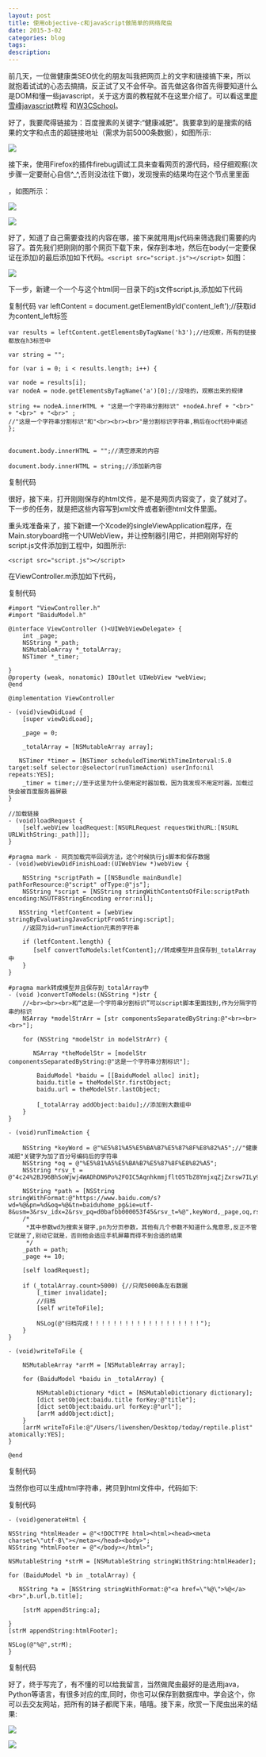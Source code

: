 ```yaml
---
layout: post
title: 使用objective-c和javaScript做简单的网络爬虫
date: 2015-3-02
categories: blog
tags: 
description: 
---
```



 前几天，一位做健康类SEO优化的朋友叫我把网页上的文字和链接搞下来，所以就抱着试试的心态去搞搞，反正试了又不会怀孕。首先做这各你首先得要知道什么是DOM和懂一些javascript，关于这方面的教程就不在这里介绍了。可以看这里[廖雪峰javascript]()教程 和[W3CSchool]()。

   好了，我要爬得链接为：百度搜素的关键字:“健康减肥”。我要拿到的是搜索的结果的文字和点击的超链接地址（需求为前5000条数据），如图所示:

![](http://opevtrwe5.bkt.clouddn.com/042120459072499.png.jpeg)

 接下来，使用Firefox的插件firebug调试工具来查看网页的源代码，经仔细观察(次步骤一定要耐心自信^_^,否则没法往下做)，发现搜索的结果均在这个节点里里面<div id="content_left">，如图所示：
        
![](http://opevtrwe5.bkt.clouddn.com/042127221816004-1.png.jpeg)
	
![](http://opevtrwe5.bkt.clouddn.com/Unknown.png)
	
好了，知道了自己需要查找的内容在哪，接下来就用用js代码来筛选我们需要的内容了。首先我们把刚刚的那个网页下载下来，保存到本地，然后在body(一定要保证在</body>添加)的最后添加如下代码。`<script src="script.js"></script>`
如图：

![](http://opevtrwe5.bkt.clouddn.com/dd)


下一步，新建一个一个与这个html同一目录下的js文件script.js,添加如下代码

  
复制代码
	var leftContent = document.getElementById('content_left');//获取id为content_left标签
		
	var results = leftContent.getElementsByTagName('h3');//经观察，所有的链接都放在h3标签中
		
	var string = "";
		
	for (var i = 0; i < results.length; i++) {
	    
	var node = results[i];
	var nodeA = node.getElementsByTagName('a')[0];//没啥的，观察出来的规律
	    
	string += nodeA.innerHTML + "这是一个字符串分割标识" +nodeA.href + "<br>" + "<br>" + "<br>" ;
	//"这是一个字符串分割标识"和"<br><br><br>"是分割标识字符串,稍后在oc代码中阐述
	};


	document.body.innerHTML = "";//清空原来的内容
	
	document.body.innerHTML = string;//添加新内容

  
复制代码
 

很好，接下来，打开刚刚保存的html文件，是不是网页内容变了，变了就对了。下一步的任务，就是把这些内容写到xml文件或者新德html文件里面。

重头戏准备来了，接下新建一个Xcode的singleViewApplication程序，在Main.storyboard拖一个UIWebView，并让控制器引用它，并把刚刚写好的script.js文件添加到工程中，如图所示:
   
  
	<script src="script.js"></script>
  
 

在ViewController.m添加如下代码，

复制代码
  

	#import "ViewController.h"
	#import "BaiduModel.h"
	
	@interface ViewController ()<UIWebViewDelegate> {
	    int _page;
	    NSString *_path;
	    NSMutableArray *_totalArray;
	    NSTimer *_timer;
	    
	}
	@property (weak, nonatomic) IBOutlet UIWebView *webView;
	@end
	
	@implementation ViewController
	
	- (void)viewDidLoad {
	    [super viewDidLoad];
	    
	    _page = 0;
	    
	    _totalArray = [NSMutableArray array];
	    
	   NSTimer *timer = [NSTimer scheduledTimerWithTimeInterval:5.0 target:self selector:@selector(runTimeAction) userInfo:nil repeats:YES];
	    _timer = timer;//至于这里为什么使用定时器加载，因为我发现不用定时器，加载过快会被百度服务器屏蔽
	}
	
	//加载链接
	- (void)loadRequest {
	    [self.webView loadRequest:[NSURLRequest requestWithURL:[NSURL URLWithString:_path]]];
	}
	
	#pragma mark - 网页加载完毕回调方法，这个时候执行js脚本和保存数据
	- (void)webViewDidFinishLoad:(UIWebView *)webView {
	    
	    NSString *scriptPath = [[NSBundle mainBundle] pathForResource:@"script" ofType:@"js"];
	    NSString *script = [NSString stringWithContentsOfFile:scriptPath encoding:NSUTF8StringEncoding error:nil];
	    
	   NSString *letfContent = [webView stringByEvaluatingJavaScriptFromString:script];
	    //返回为id=runTimeAction元素的字符串
	    
	    if (letfContent.length) {
	       [self convertToModels:letfContent];//转成模型并且保存到_totalArray中
	    }
	}
	
	#pragma mark转成模型并且保存到_totalArray中
	- (void )convertToModels:(NSString *)str {
	    //<br><br><br>和“这是一个字符串分割标识”可以script脚本里面找到,作为分隔字符串的标识
	    NSArray *modelStrArr = [str componentsSeparatedByString:@"<br><br><br>"];
	    
	    for (NSString *modelStr in modelStrArr) {
	        
	       NSArray *theModelStr = [modelStr componentsSeparatedByString:@"这是一个字符串分割标识"];
	        
	        BaiduModel *baidu = [[BaiduModel alloc] init];
	        baidu.title = theModelStr.firstObject;
	        baidu.url = theModelStr.lastObject;
	        
	        [_totalArray addObject:baidu];//添加到大数组中
	    }
	}
	
	- (void)runTimeAction {
	    
	    NSString *keyWord = @"%E5%81%A5%E5%BA%B7%E5%87%8F%E8%82%A5";//"健康减肥"关键字为加了百分号编码后的字符串
	    NSString *oq = @"%E5%81%A5%E5%BA%B7%E5%87%8F%E8%82%A5";
	    NSString *rsv_t = @"4c24%2BJ96BhSoWjwj4WADhDN6Po%2FOIC5AqnhkmmjfltO5TbZ8YmjxqZjZxrsw7ILy9sBo";
	    
	    NSString *path = [NSString stringWithFormat:@"https://www.baidu.com/s?wd=%@&pn=%d&oq=%@&tn=baiduhome_pg&ie=utf-8&usm=3&rsv_idx=2&rsv_pq=d0bafbb000053f45&rsv_t=%@",keyWord,_page,oq,rsv_t];
	    /*
	     *其中参数wd为搜索关键字,pn为分页参数，其他有几个参数不知道什么鬼意思,反正不管它就是了,别动它就是，否则他会适应手机屏幕而得不到合适的结果
	     */
	    _path = path;
	    _page += 10;
	
	    [self loadRequest];
	  
	    if (_totalArray.count>5000) {//只爬5000条左右数据
	        [_timer invalidate];
	        //归档
	        [self writeToFile];
	        
	        NSLog(@"归档完成！！！！！！！！！！！！！！！！！！！");
	    }
	}
	
	- (void)writeToFile {
	    
	    NSMutableArray *arrM = [NSMutableArray array];
	    
	    for (BaiduModel *baidu in _totalArray) {
	    
	        NSMutableDictionary *dict = [NSMutableDictionary dictionary];
	        [dict setObject:baidu.title forKey:@"title"];
	        [dict setObject:baidu.url forKey:@"url"];
	        [arrM addObject:dict];
	    }
	    [arrM writeToFile:@"/Users/liwenshen/Desktop/today/reptile.plist" atomically:YES];
	}
	
	@end

  
复制代码

当然你也可以生成html字符串，拷贝到html文件中，代码如下:

复制代码

	- (void)generateHtml {
    
    NSString *htmlHeader = @"<!DOCTYPE html><html><head><meta charset=\"utf-8\"></meta></head><body>";
    NSString *htmlFooter = @"</body></html>";
    
    NSMutableString *strM = [NSMutableString stringWithString:htmlHeader];
    
    for (BaiduModel *b in _totalArray) {
        
       NSString *a = [NSString stringWithFormat:@"<a href=\"%@\">%@</a><br>",b.url,b.title];
        
        [strM appendString:a];
        
    }
    [strM appendString:htmlFooter];
    
    NSLog(@"%@",strM);
	}
复制代码
 

好了，终于写完了，有不懂的可以给我留言，当然做爬虫最好的是选用java，Python等语言，有很多对应的库,同时，你也可以保存到数据库中。学会这个，你可以去交友网站，把所有的妹子都爬下来，嘻嘻。接下来，欣赏一下爬虫出来的结果:

![](http://opevtrwe5.bkt.clouddn.com/Unknown-1.png)

![](http://opevtrwe5.bkt.clouddn.com/Unknown-2.png)




